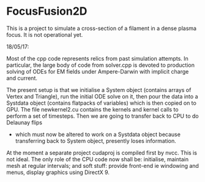 # FocusFusion2D
This is a project to simulate a cross-section of a filament in a dense plasma focus. It is not operational yet.

18/05/17:

Most of the cpp code represents relics from past simulation attempts. 
In particular, the large body of code from solver.cpp is devoted to production solving of ODEs for EM fields under Ampere-Darwin
with implicit charge and current.

The present setup is that we initialise a System object (contains arrays of Vertex and Triangle), run the initial ODE solve on it, 
then pour the data into a Systdata object (contains flatpacks of variables) which is then copied on to GPU. The file newkernel2.cu
contains the kernels and kernel calls to perform a set of timesteps. Then we are going to transfer back to CPU to do Delaunay flips
- which must now be altered to work on a Systdata object because transferring back to System object, presently loses information.

At the moment a separate project cudaproj is compiled first by nvcc. This is not ideal.
The only role of the CPU code now shall be: initialise, maintain mesh at regular intervals;
and soft stuff: provide front-end ie windowing and menus, display graphics using DirectX 9.
